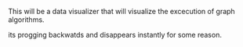 This will be a data visualizer that will visualize the excecution of graph
algorithms.

its progging backwatds and disappears instantly for some reason.